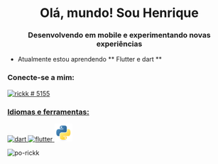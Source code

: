 <h1 align = "center"> Olá, mundo! Sou Henrique </h1>
<h3 align = "center"> Desenvolvendo em mobile e experimentando novas experiências </h3>

- Atualmente estou aprendendo ** Flutter e dart **

<h3 align = "left"> Conecte-se a mim: </h3>
<p align = "left">
<a href="https://discord.gg/rickk#5155" target="blank"> <img align = "center" src = "https: // raw .githubusercontent.com / rahuldkjain / github-profile-readme-generator / master / src / images / icons / Social / discord.svg "alt =" rickk # 5155 "height =" 30 "width =" 40 "/> </ a>
</p>

<h3 align = "left"> Idiomas e ferramentas: </h3>
<p align = "left"> <a href="https://dart.dev" target="_blank"> <img src = "https://www.vectorlogo.zone/logos/dartlang/dartlang-icon. svg "alt =" dart "width =" 40 "height =" 40 "/> </a> <a href="https://flutter.dev" target="_blank"> <img src =" https: / /www.vectorlogo.zone/logos/flutterio/flutterio-icon.svg "alt =" flutter "width =" 40 "height =" 40 "/> </a> <a href =" https: //www.python .org "target =" _ blank "> <img src =" https://raw.githubusercontent.com/devicons/devicon/master/icons/python/python-original.svg "alt =" python "width =" 40 " altura = "40 "/> </a> </p>

<p> <img align =" center "src =" https://github-readme-stats.vercel.app/api/top-langs?username=po-rickk&show_icons = true & locale = en & layout = compact "alt =" po-rickk "/> </p>
